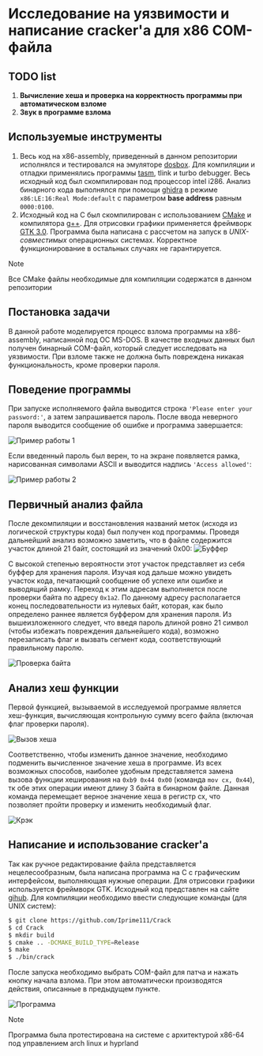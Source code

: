 # Исследование на уязвимости и написание cracker'a для x86 COM-файла
## TODO list
1) **Вычисление хеша и проверка на корректность программы при автоматическом взломе**
2) **Звук в программе взлома**

## Используемые инструменты
1) Весь код на x86-assembly, приведенный в данном репозитории исполнялся и тестировался на эмуляторе [dosbox](https://www.dosbox.com/). Для компиляции и отладки применялись программы [tasm](https://en.wikipedia.org/wiki/Turbo_Assembler), tlink и turbo debugger. Весь исходный код был скомпилирован под процессор intel i286. Анализ бинарного кода выполнялся при помощи [ghidra](https://github.com/NationalSecurityAgency/ghidra) в режиме `x86:LE:16:Real Mode:default` с параметром **base address** равным `0000:0100`. 
2) Исходный код на C был скомпилирован с использованием [CMake](https://cmake.org/) и компилятора [g++](https://en.wikipedia.org/wiki/GNU_Compiler_Collection). Для отрисовки графики применяется фреймворк [GTK 3.0](https://www.gtk.org/). Программа была написана с рассчетом на запуск в *UNIX-совместимых* операционных системах. Корректное функционирование в остальных случаях не гарантируется.

> [!NOTE]
> Все CMake файлы необходимые для компиляции содержатся в данном репозитории

## Постановка задачи
В данной работе моделируется процесс взлома программы на x86-assembly, написанной под ОС MS-DOS. В качестве входных данных был получен бинарный COM-файл, который следует исследовать на уязвимости. При взломе также не должна быть повреждена никакая функциональность, кроме проверки пароля.

## Поведение программы
При запуске исполняемого файла выводится строка `'Please enter your password:'`, а затем запрашивается пароль. После ввода неверного пароля выводится сообщение об ошибке и программа завершается:

![Пример работы 1](./doc/AccessDenied.png)

Если введенный пароль был верен, то на экране появляется рамка, нарисованная символами ASCII и выводится надпись `'Access allowed'`:

![Пример работы 2](./doc/AccessGranted.png)

## Первичный анализ файла
После декомпиляции и восстановления названий меток (исходя из логической структуры кода) был получен код программы. Проведя дальнейший анализ возможно заметить, что в файле содержится участок длиной 21 байт, состоящий из значений 0x00:
![Буффер](./doc/ZeroBuffer.png)

С высокой степенью вероятности этот участок представляет из себя буффер для хранения пароля. Изучая код дальше можно увидеть участок кода, печатающий сообщение об успехе или ошибке и выводящий рамку. Переход к этим адресам выполняется после проверки байта по адресу `0x1a2`. По данному адресу располагается конец последовательности из нулевых байт, которая, как было определено раннее является буффером для хранения пароля. Из вышеизложенного следует, что введя пароль длиной ровно 21 символ (чтобы избежать повреждения дальнейшего кода), возможно перезаписать флаг и вызвать сегмент кода, соответствующий правильному паролю.

![Проверка байта](./doc/CheckPassword.png)

## Анализ хеш функции
Первой функцией, вызываемой в исследуемой программе является хеш-функция, вычисляющая контрольную сумму всего файла (включая флаг проверки пароля). 

![Вызов хеша](./doc/HashCall.png)

Соответственно, чтобы изменить данное значение, необходимо подменить вычисленное значение хеша в программе. Из всех возможных способов, наиболее удобным представляется замена вызова функции хеширования на `0xb9 0x44 0x00` (команда `mov cx, 0x44`), тк обе этих операции имеют длину 3 байта в бинарном файле. Данная команда перемещает верное значение хеша в регистр cx, что позволяет пройти проверку и изменить необходимый флаг.

![Крэк](./doc/MovCrack.png)

## Написание и использование cracker'а
Так как ручное редактирование файла представляется нецелесообразным, была написана программа на С с графическим интерфейсом, выполняющая нужные операции. Для отрисовки графики используется фреймворк GTK. Исходный код представлен на сайте [gihub](). Для компиляции необходимо ввести следующие команды (для UNIX систем):

```bash
$ git clone https://github.com/Iprime111/Crack
$ cd Crack
$ mkdir build
$ cmake .. -DCMAKE_BUILD_TYPE=Release
$ make
$ ./bin/crack
```
После запуска необходимо выбрать COM-файл для патча и нажать кнопку начала взлома. При этом автоматически производятся действия, описанные в предыдущем пункте.

![Программа](./doc/Program.png)

> [!NOTE]
> Программа была протестирована на системе с архитектурой x86-64 под управлением arch linux и hyprland

